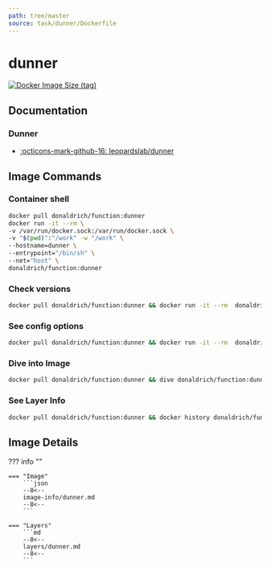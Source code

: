 ```yaml
---
path: tree/master
source: task/dunner/Dockerfile
---
```


# dunner

[![Docker Image Size (tag)](https://img.shields.io/docker/image-size/donaldrich/function/dunner?color=blue&label=donaldrich/function:dunner&logo=docker&style=flat-square)](https://hub.docker.com/r/donaldrich/function/dunner)

## Documentation

### Dunner

- [:octicons-mark-github-16: leopardslab/dunner](https://github.com/leopardslab/dunner)

## Image Commands

### Container shell

```sh
docker pull donaldrich/function:dunner
docker run -it --rm \
-v /var/run/docker.sock:/var/run/docker.sock \
-v "$(pwd)":"/work" -w "/work" \
--hostname=dunner \
--entrypoint="/bin/sh" \
--net="host" \
donaldrich/function:dunner
```

### Check versions

```sh
docker pull donaldrich/function:dunner && docker run -it --rm  donaldrich/function:dunner validate
```

### See config options

```sh
docker pull donaldrich/function:dunner && docker run -it --rm  donaldrich/function:dunner help
```

### Dive into Image

```sh
docker pull donaldrich/function:dunner && dive donaldrich/function:dunner
```

### See Layer Info

```sh
docker pull donaldrich/function:dunner && docker history donaldrich/function:dunner
```

## Image Details

??? info ""

    === "Image"
        ```json
        --8<--
        image-info/dunner.md
        --8<--
        ```

    === "Layers"
        ```md
        --8<--
        layers/dunner.md
        --8<--
        ```
